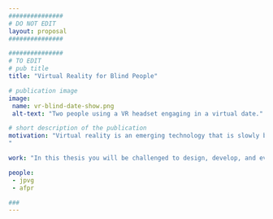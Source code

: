 ```yaml
---
###############
# DO NOT EDIT
layout: proposal
###############

###############
# TO EDIT
# pub title
title: "Virtual Reality for Blind People"

# publication image
image:
 name: vr-blind-date-show.png
 alt-text: "Two people using a VR headset engaging in a virtual date." # provide a short description for the image #a11y

# short description of the publication
motivation: "Virtual reality is an emerging technology that is slowly becoming available to the masses at affordable prices. VR is currently used in a variety of contexts: gaming, education, shopping, social spaces, employee training, to name a few. As with any emerging technology, it is fundamental we ensure its accessibility among people with different abilities. One of the major challenges blind people face in virtual environments is to navigate/move in the virtual space. While prior work has focused on mimicking real-world techniques, such as a virtual white cane (due to user familiarity), in virtual reality there are many locomotion techniques that vary greatly from application to application (e.g. free teleportation, walk in place, analog stick, directional dashes, waypoint navigation). In addition, blind users in virtual environments will not have the same restrictions as in the real world, nor the restrictions sighted people have due to a lack VR sickness (similar to motion sickness due to visual stimuli). We argue that this combination provides an opportunity to explore novel/fantastical mobility methods that are not possible otherwise.
"

work: "In this thesis you will be challenged to design, develop, and evaluate novel navigation techniques in VR for blind people. You will conduct user studies early on to engage participants in co-design sessions ensuring user engagement and representation. This work will conclude with a user study evaluating the developed set of navigation techniques."

people:
 - jpvg
 - afpr

###
---
```

